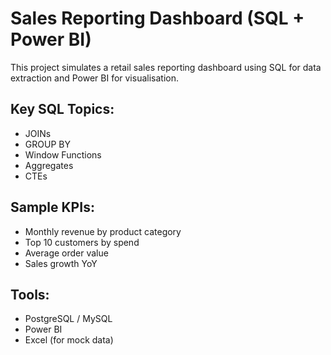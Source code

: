 # Sales Reporting Dashboard (SQL + Power BI)

This project simulates a retail sales reporting dashboard using SQL for data extraction and Power BI for visualisation.

## Key SQL Topics:
- JOINs
- GROUP BY
- Window Functions
- Aggregates
- CTEs

## Sample KPIs:
- Monthly revenue by product category
- Top 10 customers by spend
- Average order value
- Sales growth YoY

## Tools:
- PostgreSQL / MySQL
- Power BI
- Excel (for mock data)
